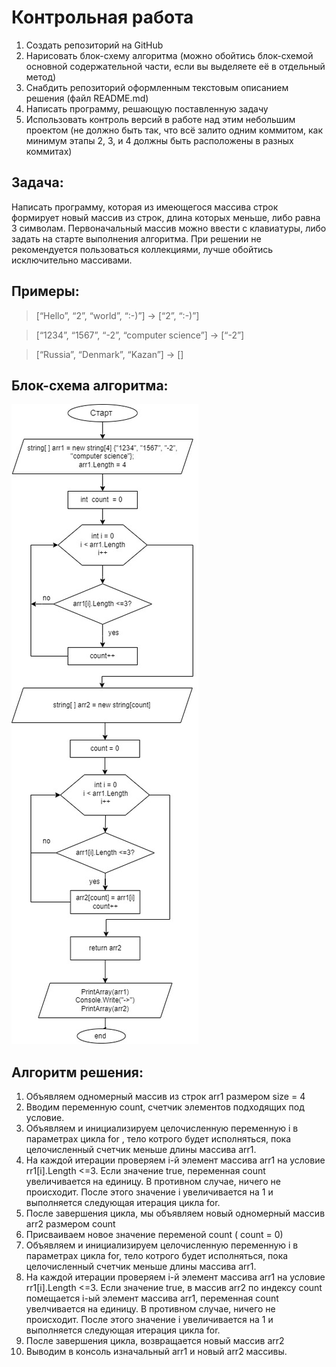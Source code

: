 # Контрольная работа
1. Создать репозиторий на GitHub
2. Нарисовать блок-схему алгоритма (можно обойтись блок-схемой основной содержательной части, если вы выделяете её в отдельный метод)
3. Снабдить репозиторий оформленным текстовым описанием решения (файл README.md)
4. Написать программу, решающую поставленную задачу
5. Использовать контроль версий в работе над этим небольшим проектом (не должно быть так, что всё залито одним коммитом, как минимум этапы 2, 3, и 4 должны быть расположены в разных коммитах)

## Задача: 
Написать программу, которая из имеющегося массива строк формирует новый массив из строк, длина которых меньше, либо равна 3 символам. Первоначальный массив можно ввести с клавиатуры, либо задать на старте выполнения алгоритма. При решении не рекомендуется пользоваться коллекциями, лучше обойтись исключительно массивами.

## Примеры:
>[“Hello”, “2”, “world”, “:-)”] → [“2”, “:-)”]

>[“1234”, “1567”, “-2”, “computer science”] → [“-2”]

>[“Russia”, “Denmark”, “Kazan”] → []

## Блок-схема алгоритма:

![блок-схема](/diagram%20(1).jpg)


## Алгоритм решения:


1. Объявляем одномерный массив из строк arr1 размером     size = 4
2. Вводим переменную count, счетчик элементов подходящих под условие.
3. Объявляем и инициализируем целочисленную  переменную i в параметрах цикла for , тело котрого будет исполняться, пока целочисленный счетчик меньше длины массива arr1.
4. На каждой итерации проверяем i-й элемент массива arr1 на условие rr1[i].Length <=3. Если значение true, переменная count увеличивается на единицу. В противном случае, ничего не происходит. После этого значение i  увеличивается на 1 и выполняется следующая итерация цикла for.
5. После завершения цикла, мы объявляем новый  одномерный массив arr2  размером count
6. Присваиваем новое значение переменой count ( count = 0)
7.  Объявляем и инициализируем целочисленную  переменную i в параметрах цикла for, тело котрого будет исполняться, пока целочисленный счетчик меньше длины массива arr1.
8. На каждой итерации проверяем i-й элемент массива arr1 на условие rr1[i].Length <=3.  Если значение true, в массив arr2 по индексу count помещается i-ый элемент массива arr1, переменная count увелчивается на единицу. В противном случае, ничего не происходит. После этого значение i увеличивается на 1 и выполняется следующая итерация цикла for. 
9. После завершения цикла, возвращается новый массив arr2
10. Выводим в консоль изначальный arr1 и новый arr2 массивы.